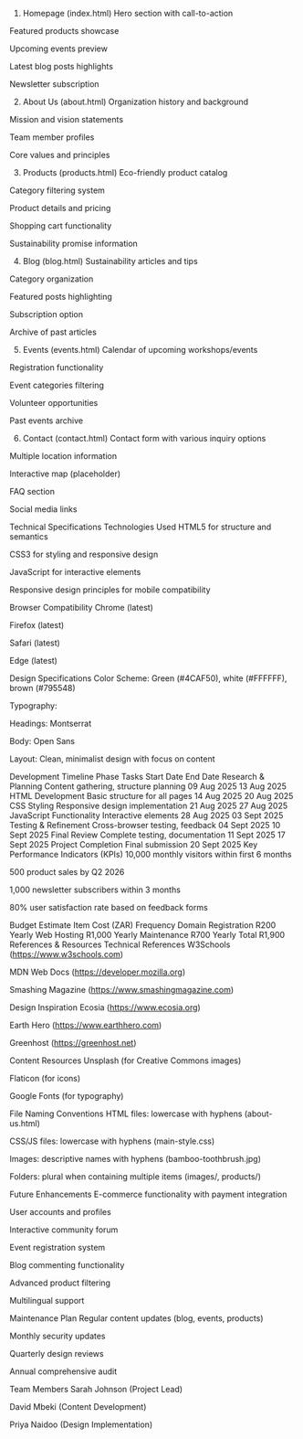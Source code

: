 1. Homepage (index.html)
Hero section with call-to-action

Featured products showcase

Upcoming events preview

Latest blog posts highlights

Newsletter subscription

2. About Us (about.html)
Organization history and background

Mission and vision statements

Team member profiles

Core values and principles

3. Products (products.html)
Eco-friendly product catalog

Category filtering system

Product details and pricing

Shopping cart functionality

Sustainability promise information

4. Blog (blog.html)
Sustainability articles and tips

Category organization

Featured posts highlighting

Subscription option

Archive of past articles

5. Events (events.html)
Calendar of upcoming workshops/events

Registration functionality

Event categories filtering

Volunteer opportunities

Past events archive

6. Contact (contact.html)
Contact form with various inquiry options

Multiple location information

Interactive map (placeholder)

FAQ section

Social media links

Technical Specifications
Technologies Used
HTML5 for structure and semantics

CSS3 for styling and responsive design

JavaScript for interactive elements

Responsive design principles for mobile compatibility

Browser Compatibility
Chrome (latest)

Firefox (latest)

Safari (latest)

Edge (latest)

Design Specifications
Color Scheme: Green (#4CAF50), white (#FFFFFF), brown (#795548)

Typography:

Headings: Montserrat

Body: Open Sans

Layout: Clean, minimalist design with focus on content

Development Timeline
Phase	Tasks	Start Date	End Date
Research & Planning	Content gathering, structure planning	09 Aug 2025	13 Aug 2025
HTML Development	Basic structure for all pages	14 Aug 2025	20 Aug 2025
CSS Styling	Responsive design implementation	21 Aug 2025	27 Aug 2025
JavaScript Functionality	Interactive elements	28 Aug 2025	03 Sept 2025
Testing & Refinement	Cross-browser testing, feedback	04 Sept 2025	10 Sept 2025
Final Review	Complete testing, documentation	11 Sept 2025	17 Sept 2025
Project Completion	Final submission	20 Sept 2025
Key Performance Indicators (KPIs)
10,000 monthly visitors within first 6 months

500 product sales by Q2 2026

1,000 newsletter subscribers within 3 months

80% user satisfaction rate based on feedback forms

Budget Estimate
Item	Cost (ZAR)	Frequency
Domain Registration	R200	Yearly
Web Hosting	R1,000	Yearly
Maintenance	R700	Yearly
Total	R1,900	
References & Resources
Technical References
W3Schools (https://www.w3schools.com)

MDN Web Docs (https://developer.mozilla.org)

Smashing Magazine (https://www.smashingmagazine.com)

Design Inspiration
Ecosia (https://www.ecosia.org)

Earth Hero (https://www.earthhero.com)

Greenhost (https://greenhost.net)

Content Resources
Unsplash (for Creative Commons images)

Flaticon (for icons)

Google Fonts (for typography)

File Naming Conventions
HTML files: lowercase with hyphens (about-us.html)

CSS/JS files: lowercase with hyphens (main-style.css)

Images: descriptive names with hyphens (bamboo-toothbrush.jpg)

Folders: plural when containing multiple items (images/, products/)

Future Enhancements
E-commerce functionality with payment integration

User accounts and profiles

Interactive community forum

Event registration system

Blog commenting functionality

Advanced product filtering

Multilingual support

Maintenance Plan
Regular content updates (blog, events, products)

Monthly security updates

Quarterly design reviews

Annual comprehensive audit

Team Members
Sarah Johnson (Project Lead)

David Mbeki (Content Development)

Priya Naidoo (Design Implementation)
